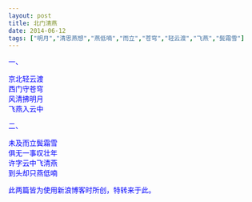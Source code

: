 ```yaml
---
layout: post
title: 北门清燕
date: 2014-06-12
tags: ["明月","清思燕想","燕低喃","而立","苍穹","轻云渡","飞燕","鬓霜雪"]
---
```


<!-- build time:Sat Jun 23 2018 12:05:15 GMT+0800 (中国标准时间) -->

<span style="color:#00f">一、</span>

<span style="color:#00f">京北轻云渡</span>  
<span style="color:#00f">西门守苍穹</span>  
<span style="color:#00f">风清拂明月</span>  
<span style="color:#00f">飞燕入云中</span>

<span style="color:#00f">二、</span>

<span style="color:#00f">未及而立鬓霜雪</span>  
<span style="color:#00f">俱无一事叹壮年</span>  
<span style="color:#00f">许字云中飞清燕</span>  
<span style="color:#00f">到头却只燕低喃</span>

<span style="color:#00f">此两篇皆为使用新浪博客时所创，特转来于此。</span>

&nbsp;
<!-- rebuild by neat -->